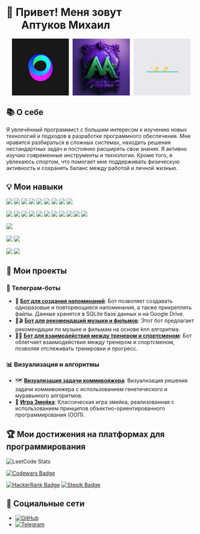 # 👋 Привет! Меня зовут <br> &nbsp;&nbsp;&nbsp;&nbsp;&nbsp;&nbsp;Аптуков Михаил

<div style="display: flex; justify-content: center; gap: 2%; width: 100%;">
    <img src="docs/circle.gif" alt="Circle GIF" style="width: 30%; max-width: 300px; height: auto;" />
    <img src="docs/name.png" alt="Duck GIF" style="width: 30%; max-width: 300px; height: auto;" />    
    <img src="docs/duck.gif" alt="Duck GIF" style="width: 30%; max-width: 300px; height: auto;" />
</div>

## 📚 О себе

Я увлечённый программист с большим интересом к изучению новых технологий и подходов в разработке программного обеспечения.
Мне нравится разбираться в сложных системах, находить решения нестандартных задач и постоянно расширять свои знания.
Я активно изучаю современные инструменты и технологии.
Кроме того, я увлекаюсь спортом, что помогает мне поддерживать физическую активность и сохранять баланс между работой и личной жизнью.

## 💡 Мои навыки 

![](https://img.shields.io/badge/code-Python-informational?style=flat&logo=python&logoColor=white&color=2bbc8a)
![](https://img.shields.io/badge/code-Django-informational?style=flat&logo=django&logoColor=white&color=2bbc8a)
![](https://img.shields.io/badge/code-Numpy-informational?style=flat&logo=numpy&logoColor=white&color=2bbc8a)
![](https://img.shields.io/badge/code-Pandas-informational?style=flat&logo=pandas&logoColor=white&color=2bbc8a)
![](https://img.shields.io/badge/code-Selenium-informational?style=flat&logo=selenium&logoColor=white&color=2bbc8a)
![](https://img.shields.io/badge/code-SQL-informational?style=flat&logo=postgresql&logoColor=white&color=2bbc8a)
![](https://img.shields.io/badge/code-Plotly-informational?style=flat&logo=plotly&logoColor=white&color=2bbc8a)
![](https://img.shields.io/badge/code-FastAPI-informational?style=flat&logo=fastapi&logoColor=white&color=2bbc8a)
![](https://img.shields.io/badge/code-Scipy-informational?style=flat&logo=scipy&logoColor=white&color=2bbc8a)

![](https://img.shields.io/badge/tools-Docker-informational?style=flat&logo=docker&logoColor=white&color=2bbc8a)
![](https://img.shields.io/badge/tools-Confluence-informational?style=flat&logo=confluence&logoColor=white&color=2bbc8a)
![](https://img.shields.io/badge/tools-Grafana-informational?style=flat&logo=grafana&logoColor=white&color=2bbc8a)
![](https://img.shields.io/badge/tools-Jenkins-informational?style=flat&logo=jenkins&logoColor=white&color=2bbc8a)
![](https://img.shields.io/badge/tools-Jira-informational?style=flat&logo=jira&logoColor=white&color=2bbc8a)
![](https://img.shields.io/badge/tools-DBeaver-informational?style=flat&logo=dbeaver&logoColor=white&color=2bbc8a)
![](https://img.shields.io/badge/tools-Clickhouse-informational?style=flat&logo=clickhouse&logoColor=white&color=2bbc8a)
![](https://img.shields.io/badge/tools-PostgreSQL-informational?style=flat&logo=postgresql&logoColor=white&color=2bbc8a)
![](https://img.shields.io/badge/tools-Git-informational?style=flat&logo=git&logoColor=white&color=2bbc8a)
![](https://img.shields.io/badge/tools-Redis-informational?style=flat&logo=redis&logoColor=white&color=2bbc8a)
![](https://img.shields.io/badge/tools-Hadoop-informational?style=flat&logo=apache-hadoop&logoColor=white&color=2bbc8a)

![](https://img.shields.io/badge/shell-Bash-informational?style=flat&logo=gnu-bash&logoColor=white&color=2bbc8a)

![](https://img.shields.io/badge/OS-Linux-informational?style=flat&logo=ubuntu&logoColor=white&color=2bbc8a)
![](https://img.shields.io/badge/OS-Windows-informational?style=flat&logo=windows&logoColor=white&color=2bbc8a)

![](https://img.shields.io/badge/Editor-VS_Code-informational?style=flat&logo=visual-studio-code&logoColor=white&color=2bbc8a)
![](https://img.shields.io/badge/Editor-PyCharm-informational?style=flat&logo=pycharm&logoColor=white&color=2bbc8a)

## 🚀 Мои проекты

### 🤖 Телеграм-боты
- 📅 **[Бот для создания напоминаний](https://github.com/LuckyAm20/API)**: Бот позволяет создавать одноразовые и повторяющиеся напоминания, а также прикреплять файлы. Данные хранятся в SQLite базе данных и на Google Drive.
- 🎵🎬 **[Бот для рекомендаций музыки и фильмов](https://github.com/LuckyAm20/MediaBot)**: Этот бот предлагает рекомендации по музыке и фильмам на основе knn алгоритма.
- 🏋️‍♂️ **[Бот для взаимодействия между тренером и спортсменом](https://github.com/LuckyAm20/tg_bot_gym)**: Бот облегчает взаимодействие между тренером и спортсменом, позволяя отслеживать тренировки и прогресс.

### 📊 Визуализация и алгоритмы
- 🗺️ **[Визуализация задачи коммивояжера](https://github.com/LuckyAm20/Traveling_salesman_task)**: Визуализация решения задачи коммивояжера с использованием генетического и муравьиного алгоритмов.
- 🐍 **[Игра Змейка](https://github.com/LuckyAm20/SnakeGame)**: Классическая игра змейка, реализованная с использованием принципов объектно-ориентированного программирования (ООП).

## 🏆 Мои достижения на платформах для программирования
![LeetCode Stats](https://leetcard.jacoblin.cool/LuckyAm20?theme=dark&font=Source%20Code%20Pro&ext=heatmap)

[![Codewars Badge](https://www.codewars.com/users/LuckyAm20/badges/large)](https://www.codewars.com/users/LuckyAm20)

[![HackerRank Badge](https://img.shields.io/badge/-HackerRank-2EC866?style=flat&logo=HackerRank&logoColor=white)](https://www.hackerrank.com/aptukovm)
[![Stepik Badge](https://img.shields.io/badge/-Stepik-3f3f3f?style=flat&logo=Stepik&logoColor=white)](https://stepik.org/users/314635873)

## 📱 Социальные сети
- [![GitHub](https://img.shields.io/badge/GitHub-%23121011?style=for-the-badge&logo=github&logoColor=white)](https://github.com/LuckyAm20)
- [![Telegram](https://img.shields.io/badge/Telegram-2CA5E0?style=for-the-badge&logo=telegram&logoColor=white)](https://t.me/Lucky_545)